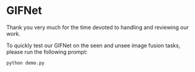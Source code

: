 # GIFNet
Thank you very much for the time devoted to handling and reviewing our work.



To quickly test our GIFNet on the seen and unsee image fusion tasks, please run the following prompt:

```
python demo.py
```